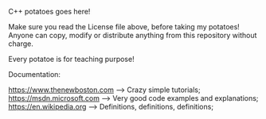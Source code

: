 

C++ potatoes goes here!  

Make sure you read the License file above, before taking my potatoes!
Anyone can copy, modify or distribute anything from this repository without charge.  

Every potatoe is for teaching purpose!

Documentation:

https://www.thenewboston.com --> Crazy simple tutorials;  
https://msdn.microsoft.com   --> Very good code examples and explanations;  
https://en.wikipedia.org     --> Definitions, definitions, definitions;  
